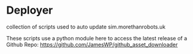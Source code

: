 # Deployer
collection of scripts used to auto update sim.morethanrobots.uk


These scripts use a python module here to access the latest release of a Github Repo: https://github.com/JamesWP/github_asset_downloader
